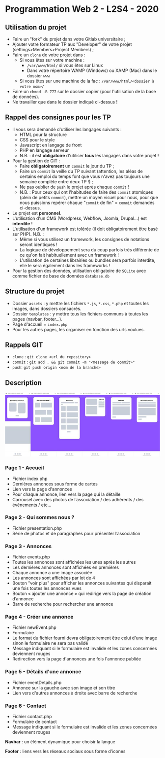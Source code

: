 # Programmation Web 2 - L2S4 - 2020

## Utilisation du projet

* Faire un "fork" du projet dans votre Gitlab universitaire ;
* Ajouter votre formateur TP aux "Developer" de votre projet (settings>Members>Project Members) ;
* Faire un `clone` de votre projet dans :
  * Si vous êtes sur votre machine :
    * `/var/www/html/` si vous êtes sur Linux
    * Dans votre répertoire WAMP (Windows) ou XAMP (Mac) dans le dossier `www`
  * Si vous êtes sur une machine de la fac : `/var/www/html/<dossier à votre nom>/`
* Faire un `chmod -R 777` sur le dossier copier (pour l'utilisation de la base de données).
* Ne travailler que dans le dossier indiqué ci-dessus !

## Rappel des consignes pour les TP

* Il vous sera demandé d'utiliser les langages suivants :
  * HTML pour la structure
  * CSS pour le style
  * Javascript en langage de front
  * PHP en langage serveur
  * N.B. : il est **obligatoire** d'utiliser **tous** les langages dans votre projet !
* Pour la gestion de GIT :
  * Faire **obligatoirement** un `commit` le jour du TP ;
  * Faire un `commit` la veille du TP suivant (attention, les aléas de certains emploi du temps font que vous n'avez pas toujours une semaine complète entre deux TP !) ;
  * Ne pas oublier de `push` le projet après chaque `commit` !
  * N.B. : Pour ceux qui ont l'habitudes de faire des `commit` atomiques (plein de petits `commit`), mettre un moyen visuel pour nous, pour que nous puissions repérer chaque "`commit` de fin" = `commit` demandés ci-dessus. 
* Le projet est **personnel**.
* L'utilisation d'un CMS (Wordpress, Webflow, Joomla, Drupal...) est **interdite** !
* L'utilisation d'un framework est tolérée (il doit obligatoirement être basé sur PHP). N.B. :
  * Même si vous utilisez un framework, les consignes de notations seront identiques !
  * La logique de développement sera du coup parfois très différente de ce qu'on fait habituellement avec un framework !
  * L'utilisation de certaines librairies ou bundles sera parfois interdite, elle le sera également dans les frameworks !
* Pour la gestion des données, utilisation obligatoire de `SQLite` avec comme fichier de base de données `database.db` 

## Structure du projet

* Dossier `assets` : y mettre les fichiers `*.js`, `*.css`, `*.php` et toutes les images, dans dossiers consacrés.
* Dossier `templates` : y mettre tous les fichiers communs à toutes les pages (navbar, footer...).
* Page d'accueil = `index.php`
* Pour les autres pages, les organiser en fonction des urls voulues.

## Rappels GIT

* `clone` : `git clone <url du repository>`
* `commit` : `git add . && git commit -m "<message de commit>"`
* `push`: `git push origin <nom de la branche>`

## Description

![Description](assets/img/description.jpg)

### Page 1 - Accueil

- Fichier index.php
- Dernières annonces sous forme de cartes
- Lien vers la page d'annonces
- Pour chaque annonce, lien vers la page qui la détaille
- Carrousel avec des photos de l’association / des adhérents / des évènements / etc...

### Page 2 - Qui sommes nous ?

- Fichier presentation.php
- Série de photos et de paragraphes pour présenter l’association

### Page 3 - Annonces

- Fichier events.php
- Toutes les annonces sont affichées les unes après les autres
- Les dernières annonces sont affichées en premières
- Chaque annonce a une image associée
- Les annonces sont affichées par lot de 4
- Bouton "voir plus" pour afficher les annonces suivantes qui disparait une fois toutes les annonces vues
- Bouton « ajouter une annonce » qui redirige vers la page de création d’annonce
- Barre de recherche pour rechercher une annonce

### Page 4 - Créer une annonce

- Fichier newEvent.php
- Formulaire
- Le format du fichier fourni devra obligatoirement être celui d'une image sinon le formulaire ne sera pas validé
- Message indiquant si le formulaire est invalide et les zones concernées deviennent rouges
- Redirection vers la page d'annonces une fois l'annonce publiée

### Page 5 - Détails d'une annonce

- Fichier eventDetails.php
- Annonce sur la gauche avec son image et son titre
- Lien vers d'autres annonces à droite avec barre de recherche

### Page 6 - Contact

- Fichier contact.php
- Formulaire de contact
- Message indiquant si le formulaire est invalide et les zones concernées deviennent rouges

**Navbar** : un élément dynamique pour choisir la langue

**Footer** : liens vers les réseaux sociaux sous forme d'icones
